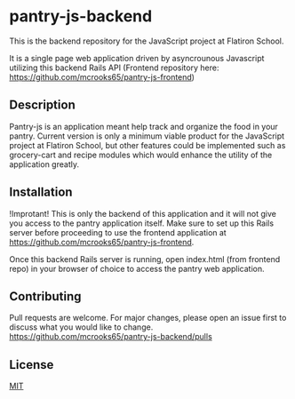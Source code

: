 # pantry-js-backend
This is the backend repository for the JavaScript project at Flatiron School.

It is a single page web application driven by asyncrounous Javascript utilizing this backend Rails API (Frontend repository here: https://github.com/mcrooks65/pantry-js-frontend)

## Description
Pantry-js is an application meant help track and organize the food in your pantry.  Current version is only a minimum viable product for the JavaScript project at Flatiron School, but other features could be implemented such as grocery-cart and recipe modules which would enhance the utility of the application greatly.

## Installation
!Improtant! This is only the backend of this application and it will not give you access to the pantry application itself. Make sure to set up this Rails server before proceeding to use the frontend application at https://github.com/mcrooks65/pantry-js-frontend.

Once this backend Rails server is running, open index.html (from frontend repo) in your browser of choice to access the pantry web application.

## Contributing
Pull requests are welcome. For major changes, please open an issue first to discuss what you would like to change. https://github.com/mcrooks65/pantry-js-backend/pulls

## License
[MIT](https://choosealicense.com/licenses/mit/)